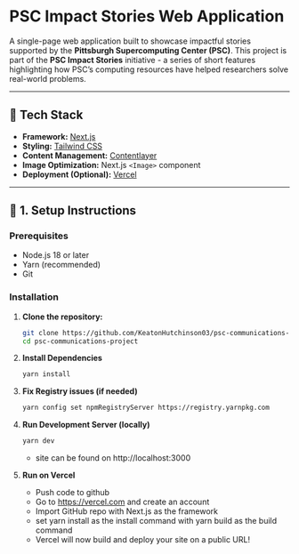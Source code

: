 # PSC Impact Stories Web Application

A single-page web application built to showcase impactful stories supported by the **Pittsburgh Supercomputing Center (PSC)**. This project is part of the **PSC Impact Stories** initiative - a series of short features highlighting how PSC’s computing resources have helped researchers solve real-world problems.

---

## 🚀 Tech Stack

- **Framework:** [Next.js](https://nextjs.org/)
- **Styling:** [Tailwind CSS](https://tailwindcss.com/)
- **Content Management:** [Contentlayer](https://contentlayer.dev/)
- **Image Optimization:** Next.js `<Image>` component
- **Deployment (Optional):** [Vercel](https://vercel.com/)

---

## 🧰 1. Setup Instructions

### Prerequisites

- Node.js 18 or later
- Yarn (recommended)
- Git

### Installation

1. **Clone the repository:**

   ```bash
   git clone https://github.com/KeatonHutchinson03/psc-communications-project.git
   cd psc-communications-project

   ```

2. **Install Dependencies**

   ```bash
   yarn install
   ```

3. **Fix Registry issues (if needed)**

   ```bash
   yarn config set npmRegistryServer https://registry.yarnpkg.com
   ```

4. **Run Development Server (locally)**

   ```bash
   yarn dev

   ```

   - site can be found on http://localhost:3000

5. **Run on Vercel**
   - Push code to github
   - Go to https://vercel.com and create an account
   - Import GitHub repo with Next.js as the framework
   - set yarn install as the install command with yarn build as the build command
   - Vercel will now build and deploy your site on a public URL!

